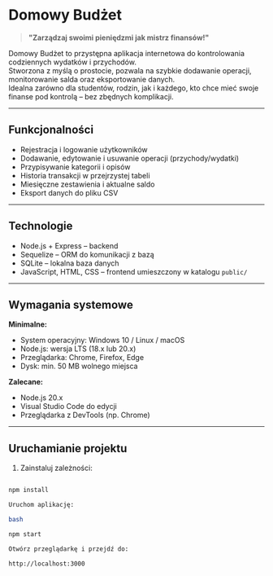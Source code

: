 # Domowy Budżet

> **"Zarządzaj swoimi pieniędzmi jak mistrz finansów!"**

Domowy Budżet to przystępna aplikacja internetowa do kontrolowania codziennych wydatków i przychodów.  
Stworzona z myślą o prostocie, pozwala na szybkie dodawanie operacji, monitorowanie salda oraz eksportowanie danych.  
Idealna zarówno dla studentów, rodzin, jak i każdego, kto chce mieć swoje finanse pod kontrolą – bez zbędnych komplikacji.

---

## Funkcjonalności

- Rejestracja i logowanie użytkowników
- Dodawanie, edytowanie i usuwanie operacji (przychody/wydatki)
- Przypisywanie kategorii i opisów
- Historia transakcji w przejrzystej tabeli
- Miesięczne zestawienia i aktualne saldo
- Eksport danych do pliku CSV

---

## Technologie

- Node.js + Express – backend
- Sequelize – ORM do komunikacji z bazą
- SQLite – lokalna baza danych
- JavaScript, HTML, CSS – frontend umieszczony w katalogu `public/`

---

## Wymagania systemowe

**Minimalne:**

- System operacyjny: Windows 10 / Linux / macOS
- Node.js: wersja LTS (18.x lub 20.x)
- Przeglądarka: Chrome, Firefox, Edge
- Dysk: min. 50 MB wolnego miejsca

**Zalecane:**

- Node.js 20.x
- Visual Studio Code do edycji
- Przeglądarka z DevTools (np. Chrome)

---

## Uruchamianie projektu

1. Zainstaluj zależności:

```bash

npm install

Uruchom aplikację:

bash

npm start

Otwórz przeglądarkę i przejdź do:

http://localhost:3000
